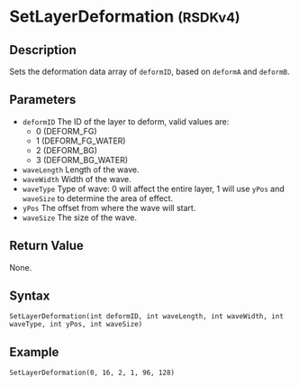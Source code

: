 # SetLayerDeformation <small>(RSDKv4)</small>

## Description
Sets the deformation data array of `deformID`, based on `deformA` and `deformB`.

## Parameters
- `deformID`
The ID of the layer to deform, valid values are:
    - 0 (DEFORM_FG)
    - 1 (DEFORM_FG_WATER)
    - 2 (DEFORM_BG)
    - 3 (DEFORM_BG_WATER)
- `waveLength`
Length of the wave.
- `waveWidth`
Width of the wave.
- `waveType`
Type of wave: 0 will affect the entire layer, 1 will use `yPos` and `waveSize` to determine the area of effect.
- `yPos`
The offset from where the wave will start.
- `waveSize`
The size of the wave.

## Return Value
None.

## Syntax
```
SetLayerDeformation(int deformID, int waveLength, int waveWidth, int waveType, int yPos, int waveSize)
```

## Example
```
SetLayerDeformation(0, 16, 2, 1, 96, 128)
```